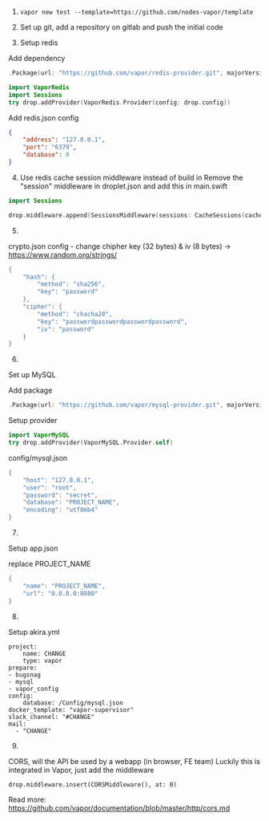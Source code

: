 1) `vapor new test --template=https://github.com/nodes-vapor/template`

2) Set up git, add a repository on gitlab and push the initial code

3) Setup redis

Add dependency
```swift
.Package(url: "https://github.com/vapor/redis-provider.git", majorVersion: 1)
```

```swift
import VaporRedis
import Sessions
try drop.addProvider(VaporRedis.Provider(config: drop.config))
```

Add redis.json config
```json
{
    "address": "127.0.0.1",
    "port": "6379",
    "database": 0
}

```

4) Use redis cache session middleware instead of build in
Remove the "session" middleware in droplet.json and add this in main.swift

```swift
import Sessions

drop.middleware.append(SessionsMiddleware(sessions: CacheSessions(cache: drop.cache)))
```

5)
crypto.json config - change chipher key (32 bytes) & iv (8 bytes) -> https://www.random.org/strings/
```swift
{
    "hash": {
        "method": "sha256",
        "key": "password"
    },
    "cipher": {
        "method": "chacha20",
        "key": "passwordpasswordpasswordpassword",
        "iv": "password"
    }
}
```

6)
Set up MySQL

Add package
```swift
.Package(url: "https://github.com/vapor/mysql-provider.git", majorVersion: 1, minor: 1),
```

Setup provider
```swift
import VaporMySQL
try drop.addProvider(VaporMySQL.Provider.self)
```

config/mysql.json
```swift
{
    "host": "127.0.0.1",
    "user": "root",
    "password": "secret",
    "database": "PROJECT_NAME",
    "encoding": "utf8mb4"
}
```

7)
Setup app.json

replace PROJECT_NAME

```swift
{
    "name": "PROJECT_NAME",
    "url": "0.0.0.0:8080"
}

```

8)
Setup akira.yml
```
project:
    name: CHANGE 
    type: vapor
prepare:
- bugsnag
- mysql
- vapor_config
config:
    database: /Config/mysql.json
docker_template: "vapor-supervisor"
slack_channel: "#CHANGE"
mail:
  - "CHANGE"
```

9)
CORS, will the API be used by a webapp (in browser, FE team)
Luckily this is integrated in Vapor, just add the middleware

```
drop.middleware.insert(CORSMiddleware(), at: 0)
```
Read more: https://github.com/vapor/documentation/blob/master/http/cors.md
